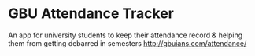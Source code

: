 # GBU Attendance Tracker

An app for university students to keep their attendance record & helping them from getting debarred in semesters
http://gbuians.com/attendance/
